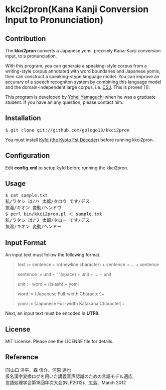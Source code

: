 kkci2pron(Kana Kanji Conversion Input to Pronunciation)
=========

## Contribution

The <strong>kkci2pron</strong> converts a Japanese yomi, precisely Kana-Kanji conversion input, to a pronunciation.

With this program, you can generate a speaking-style corpus from a writing-style corpus annotated with word boundaries and Japanese yomis, then can construct a speaking-stype language model. You can improve an accurary of a speech recogniton system by combining this language model and the domain-independent large corpus, i.e. [CSJ](http://www.ninjal.ac.jp/csj/). This is proven [1].

This program is developed by [Yohei Yamaguchi](http://www.gologo13.com) when he was a graduate student. If you have an any question, please contact him.

## Installation

<pre>
$ git clone git://github.com/gologo13/kkci2pron
</pre>

You must install [Kyfd (the Kyoto Fst Decoder)](http://www.phontron.com/kyfd/) before running kkci2pron.

## Configuration

Edit <strong>config.xml</strong> to setup kyfd before running the kkci2pron.

## Usage

<pre>
$ cat sample.txt
私/ワタシ は/ハ 太郎/タロウ です/デス
気温/キオン 変動/ヘンドウ
$ perl bin/kkci2pron.pl ＜ sample.txt
私/ワタシ は/ワ 太郎/タロー です/デス
気温/キオン 変動/ヘンドー
</pre>

## Input Format

An input text must follow the following format.

> text := sentence + \n(newline character) + sentence + … + sentence
> 
> sentence := unit + ' '(space) + unit + … + unit
> 
> unit := word + /(slash) + yomi
> 
> word := (Japanese Full-width Character)+
> 
> yomi := (Japanese Full-width Katakana Character)+


Next, an input text must be encoded in <strong>UTF8</strong>.

## License

MIT License. Please see the LICENSE file for details.

## Reference

\[1\]山口 洋平、森 信介、河原 達也<br>
仮名漢字変換ログを用いた講義音声認識のための言語モデル適応<br>
言語処理学会第18回年次大会(NLP2012)、広島、March 2012
